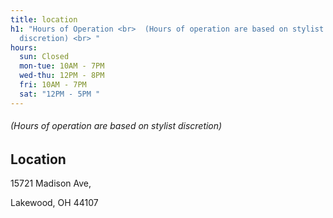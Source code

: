 ```yaml
---
title: location
h1: "Hours of Operation <br>  (Hours of operation are based on stylist
  discretion) <br> "
hours:
  sun: Closed
  mon-tue: 10AM - 7PM
  wed-thu: 12PM - 8PM
  fri: 10AM - 7PM
  sat: "12PM - 5PM "
---
```

###### (Hours of operation are based on stylist discretion)

## Location

[](https://www.google.com/search?rlz=1C5CHFA_enUS951US951&sxsrf=ALeKk01kfFuqKf07xhxFndCgNvkkNUi7XA:1620393197920&q=the+emerald+room+address&stick=H4sIAAAAAAAAAOPgE-LVT9c3NMwwS0myKMlN15LNTrbSz8lPTizJzM-DM6wSU1KKUouLF7FKlGSkKqTmphYl5qQoFOXn5ypApQA1yRlcSwAAAA&ludocid=8764136406894137956&sa=X&ved=2ahUKEwjShdWH07fwAhXEXM0KHQIzDGsQ6BMwHnoECDUQAg)15721 Madison Ave, 

Lakewood, OH 44107